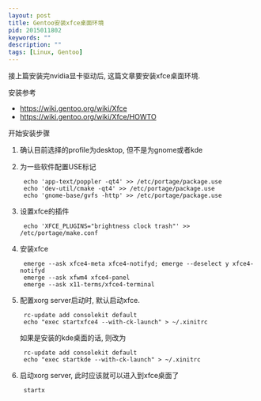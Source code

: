```yaml
---
layout: post
title: Gentoo安装xfce桌面环境
pid: 2015011802
keywords: ""
description: ""
tags: [Linux, Gentoo]
---
```


接上篇安装完nvidia显卡驱动后, 这篇文章要安装xfce桌面环境.

安装参考

- <https://wiki.gentoo.org/wiki/Xfce>
- <https://wiki.gentoo.org/wiki/Xfce/HOWTO>

开始安装步骤

1. 确认目前选择的profile为desktop, 但不是为gnome或者kde
2. 为一些软件配置USE标记

        echo 'app-text/poppler -qt4' >> /etc/portage/package.use
        echo 'dev-util/cmake -qt4' >> /etc/portage/package.use
        echo 'gnome-base/gvfs -http' >> /etc/portage/package.use
3. 设置xfce的插件

        echo 'XFCE_PLUGINS="brightness clock trash"' >> /etc/portage/make.conf

3. 安装xfce

        emerge --ask xfce4-meta xfce4-notifyd; emerge --deselect y xfce4-notifyd
        emerge --ask xfwm4 xfce4-panel
        emerge --ask x11-terms/xfce4-terminal

4. 配置xorg server启动时, 默认启动xfce.

        rc-update add consolekit default
        echo "exec startxfce4 --with-ck-launch" > ~/.xinitrc

    如果是安装的kde桌面的话, 则改为

        rc-update add consolekit default
        echo "exec startkde --with-ck-launch" > ~/.xinitrc

5. 启动xorg server, 此时应该就可以进入到xfce桌面了

        startx

